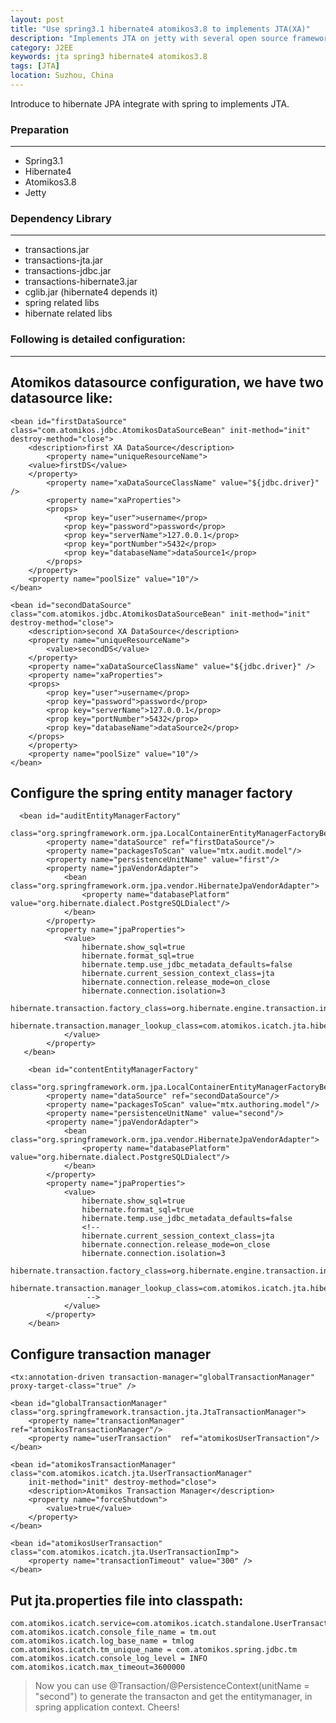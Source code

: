 ```yaml
---
layout: post
title: "Use spring3.1 hibernate4 atomikos3.8 to implements JTA(XA)"
description: "Implements JTA on jetty with several open source framework."
category: J2EE
keywords: jta spring3 hibernate4 atomikos3.8
tags: [JTA]
location: Suzhou, China
---
```

Introduce to hibernate JPA integrate with spring to implements JTA.

### Preparation
---

* Spring3.1
* Hibernate4
* Atomikos3.8
* Jetty

### Dependency Library
---

* transactions.jar
* transactions-jta.jar
* transactions-jdbc.jar
* transactions-hibernate3.jar
* cglib.jar (hibernate4 depends it)
* spring related libs
* hibernate related libs

### Following is detailed configuration:
---

## Atomikos datasource configuration, we have two datasource like:

	<bean id="firstDataSource" class="com.atomikos.jdbc.AtomikosDataSourceBean" init-method="init" destroy-method="close">
		<description>first XA DataSource</description>
			<property name="uniqueResourceName">
		<value>firstDS</value>
		</property>
			<property name="xaDataSourceClassName" value="${jdbc.driver}" />
			<property name="xaProperties">
			<props>
				<prop key="user">username</prop>
				<prop key="password">password</prop>
				<prop key="serverName">127.0.0.1</prop>
				<prop key="portNumber">5432</prop>
				<prop key="databaseName">dataSource1</prop>
			</props>
		</property>
		<property name="poolSize" value="10"/>
	</bean>

	<bean id="secondDataSource" class="com.atomikos.jdbc.AtomikosDataSourceBean" init-method="init" destroy-method="close">
		<description>second XA DataSource</description>
		<property name="uniqueResourceName">
			<value>secondDS</value>
		</property>
		<property name="xaDataSourceClassName" value="${jdbc.driver}" />
		<property name="xaProperties">
		<props>
			<prop key="user">username</prop>
			<prop key="password">password</prop>
			<prop key="serverName">127.0.0.1</prop>
			<prop key="portNumber">5432</prop>
			<prop key="databaseName">dataSource2</prop>
		</props>
		</property>
		<property name="poolSize" value="10"/>
	</bean>

## Configure the spring entity manager factory

	  <bean id="auditEntityManagerFactory"
	          class="org.springframework.orm.jpa.LocalContainerEntityManagerFactoryBean">
	        <property name="dataSource" ref="firstDataSource"/>
	        <property name="packagesToScan" value="mtx.audit.model"/>
	        <property name="persistenceUnitName" value="first"/>
	        <property name="jpaVendorAdapter">
	            <bean class="org.springframework.orm.jpa.vendor.HibernateJpaVendorAdapter">
	                <property name="databasePlatform" value="org.hibernate.dialect.PostgreSQLDialect"/>
	            </bean>
	        </property>
	        <property name="jpaProperties">
	            <value>
	                hibernate.show_sql=true
	                hibernate.format_sql=true
	                hibernate.temp.use_jdbc_metadata_defaults=false
	                hibernate.current_session_context_class=jta
	                hibernate.connection.release_mode=on_close
	                hibernate.connection.isolation=3
	              	hibernate.transaction.factory_class=org.hibernate.engine.transaction.internal.jta.CMTTransactionFactory
	                hibernate.transaction.manager_lookup_class=com.atomikos.icatch.jta.hibernate3.TransactionManagerLookup
	            </value>
	        </property>
	   </bean>

	    <bean id="contentEntityManagerFactory"
	          class="org.springframework.orm.jpa.LocalContainerEntityManagerFactoryBean">
	       	<property name="dataSource" ref="secondDataSource"/>
	        <property name="packagesToScan" value="mtx.authoring.model"/>
	        <property name="persistenceUnitName" value="second"/>
	        <property name="jpaVendorAdapter">
	            <bean class="org.springframework.orm.jpa.vendor.HibernateJpaVendorAdapter">
	                <property name="databasePlatform" value="org.hibernate.dialect.PostgreSQLDialect"/>
	            </bean>
	        </property>
	        <property name="jpaProperties">
	            <value>
	                hibernate.show_sql=true
	                hibernate.format_sql=true
	                hibernate.temp.use_jdbc_metadata_defaults=false
	                <!--
	                hibernate.current_session_context_class=jta
	                hibernate.connection.release_mode=on_close
	                hibernate.connection.isolation=3
	                hibernate.transaction.factory_class=org.hibernate.engine.transaction.internal.jta.CMTTransactionFactory
	                hibernate.transaction.manager_lookup_class=com.atomikos.icatch.jta.hibernate3.TransactionManagerLookup
	                 -->
	            </value>
	        </property>
	    </bean>

## Configure transaction manager

	<tx:annotation-driven transaction-manager="globalTransactionManager" proxy-target-class="true" />

	<bean id="globalTransactionManager" class="org.springframework.transaction.jta.JtaTransactionManager">
		<property name="transactionManager" ref="atomikosTransactionManager"/>
		<property name="userTransaction"  ref="atomikosUserTransaction"/>
	</bean>

	<bean id="atomikosTransactionManager" class="com.atomikos.icatch.jta.UserTransactionManager"
		init-method="init" destroy-method="close">
		<description>Atomikos Transaction Manager</description>
		<property name="forceShutdown">
			<value>true</value>
		</property>
	</bean>

	<bean id="atomikosUserTransaction" class="com.atomikos.icatch.jta.UserTransactionImp">
		<property name="transactionTimeout" value="300" />
	</bean>

## Put jta.properties file into classpath:

	com.atomikos.icatch.service=com.atomikos.icatch.standalone.UserTransactionServiceFactory
	com.atomikos.icatch.console_file_name = tm.out
	com.atomikos.icatch.log_base_name = tmlog
	com.atomikos.icatch.tm_unique_name = com.atomikos.spring.jdbc.tm
	com.atomikos.icatch.console_log_level = INFO
	com.atomikos.icatch.max_timeout=3600000

> Now you can use @Transaction/@PersistenceContext(unitName = "second") to generate the transacton and get the entitymanager, in spring application context.
> Cheers!
